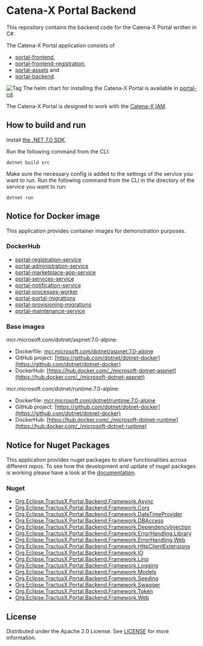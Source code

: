 # Catena-X Portal Backend

This repository contains the backend code for the Catena-X Portal written in C#.

The Catena-X Portal application consists of

* [portal-frontend](https://github.com/eclipse-tractusx/portal-frontend),
* [portal-frontend-registration](https://github.com/eclipse-tractusx/portal-frontend-registration),
* [portal-assets](https://github.com/eclipse-tractusx/portal-assets) and
* [portal-backend](https://github.com/eclipse-tractusx/portal-backend).

![Tag](https://img.shields.io/static/v1?label=&message=LeadingRepository&color=green&style=flat) The helm chart for installing the Catena-X Portal is available in [portal-cd](https://github.com/eclipse-tractusx/portal-cd).

The Catena-X Portal is designed to work with the [Catena-X IAM](https://github.com/eclipse-tractusx/portal-iam).

## How to build and run

Install [the .NET 7.0 SDK](https://www.microsoft.com/net/download).

Run the following command from the CLI:

```console
dotnet build src
```

Make sure the necessary config is added to the settings of the service you want to run.
Run the following command from the CLI in the directory of the service you want to run:

```console
dotnet run
```

## Notice for Docker image

This application provides container images for demonstration purposes.

### DockerHub

* [portal-registration-service](https://hub.docker.com/r/tractusx/portal-registration-service)
* [portal-administration-service](https://hub.docker.com/r/tractusx/portal-administration-service)
* [portal-marketplace-app-service](https://hub.docker.com/r/tractusx/portal-marketplace-app-service)
* [portal-services-service](https://hub.docker.com/r/tractusx/portal-services-service)
* [portal-notification-service](https://hub.docker.com/r/tractusx/portal-notification-service)
* [portal-processes-worker](https://hub.docker.com/r/tractusx/portal-processes-worker)
* [portal-portal-migrations](https://hub.docker.com/r/tractusx/portal-portal-migrations)
* [portal-provisioning-migrations](https://hub.docker.com/r/tractusx/portal-provisioning-migrations)
* [portal-maintenance-service](https://hub.docker.com/r/tractusx/portal-maintenance-service)

### Base images

mcr.microsoft.com/dotnet/aspnet:7.0-alpine:

* Dockerfile: [mcr.microsoft.com/dotnet/aspnet:7.0-alpine](https://github.com/dotnet/dotnet-docker/blob/main/src/aspnet/7.0/alpine3.17/amd64/Dockerfile)
* GitHub project: [https://github.com/dotnet/dotnet-docker](https://github.com/dotnet/dotnet-docker)
* DockerHub: [https://hub.docker.com/_/microsoft-dotnet-aspnet](https://hub.docker.com/_/microsoft-dotnet-aspnet)

mcr.microsoft.com/dotnet/runtime:7.0-alpine:

* Dockerfile: [mcr.microsoft.com/dotnet/runtime:7.0-alpine](https://github.com/dotnet/dotnet-docker/blob/main/src/runtime/7.0/alpine3.17/amd64/Dockerfile)
* GitHub project: [https://github.com/dotnet/dotnet-docker](https://github.com/dotnet/dotnet-docker)
* DockerHub: [https://hub.docker.com/_/microsoft-dotnet-runtime](https://hub.docker.com/_/microsoft-dotnet-runtime)

## Notice for Nuget Packages

This application provides nuget packages to share functionalities across different repos. To see how the development and update of nuget packages is working please have a look at the [documentation](/docs/nuget/update-nuget-packages.md).

### Nuget

* [Org.Eclipse.TractusX.Portal.Backend.Framework.Async](https://www.nuget.org/packages/Org.Eclipse.TractusX.Portal.Backend.Framework.Async/)
* [Org.Eclipse.TractusX.Portal.Backend.Framework.Cors](https://www.nuget.org/packages/Org.Eclipse.TractusX.Portal.Backend.Framework.Cors/)
* [Org.Eclipse.TractusX.Portal.Backend.Framework.DateTimeProvider](https://www.nuget.org/packages/Org.Eclipse.TractusX.Portal.Backend.Framework.DateTimeProvider/)
* [Org.Eclipse.TractusX.Portal.Backend.Framework.DBAccess](https://www.nuget.org/packages/Org.Eclipse.TractusX.Portal.Backend.Framework.DBAccess/)
* [Org.Eclipse.TractusX.Portal.Backend.Framework.DependencyInjection](https://www.nuget.org/packages/Org.Eclipse.TractusX.Portal.Backend.Framework.DependencyInjection/)
* [Org.Eclipse.TractusX.Portal.Backend.Framework.ErrorHandling.Library](https://www.nuget.org/packages/Org.Eclipse.TractusX.Portal.Backend.Framework.ErrorHandling.Library/)
* [Org.Eclipse.TractusX.Portal.Backend.Framework.ErrorHandling.Web](https://www.nuget.org/packages/Org.Eclipse.TractusX.Portal.Backend.Framework.ErrorHandling.Web/)
* [Org.Eclipse.TractusX.Portal.Backend.Framework.HttpClientExtensions](https://www.nuget.org/packages/Org.Eclipse.TractusX.Portal.Backend.Framework.HttpClientExtensions/)
* [Org.Eclipse.TractusX.Portal.Backend.Framework.IO](https://www.nuget.org/packages/Org.Eclipse.TractusX.Portal.Backend.Framework.IO/)
* [Org.Eclipse.TractusX.Portal.Backend.Framework.Linq](https://www.nuget.org/packages/Org.Eclipse.TractusX.Portal.Backend.Framework.Linq/)
* [Org.Eclipse.TractusX.Portal.Backend.Framework.Logging](https://www.nuget.org/packages/Org.Eclipse.TractusX.Portal.Backend.Framework.Logging/)
* [Org.Eclipse.TractusX.Portal.Backend.Framework.Models](https://www.nuget.org/packages/Org.Eclipse.TractusX.Portal.Backend.Framework.Models/)
* [Org.Eclipse.TractusX.Portal.Backend.Framework.Seeding](https://www.nuget.org/packages/Org.Eclipse.TractusX.Portal.Backend.Framework.Seeding/)
* [Org.Eclipse.TractusX.Portal.Backend.Framework.Swagger](https://www.nuget.org/packages/Org.Eclipse.TractusX.Portal.Backend.Framework.Swagger/)
* [Org.Eclipse.TractusX.Portal.Backend.Framework.Token](https://www.nuget.org/packages/Org.Eclipse.TractusX.Portal.Backend.Framework.Token/)
* [Org.Eclipse.TractusX.Portal.Backend.Framework.Web](https://www.nuget.org/packages/Org.Eclipse.TractusX.Portal.Backend.Framework.Web/)

## License

Distributed under the Apache 2.0 License.
See [LICENSE](./LICENSE) for more information.
